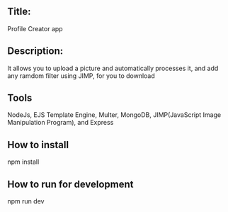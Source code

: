 ## Title:
Profile Creator app

## Description:
It allows you to upload a picture and automatically processes it, and add any ramdom filter using JIMP, for you to download

## Tools
NodeJs, EJS Template Engine, Multer, MongoDB, JIMP(JavaScript Image Manipulation Program), and Express

## How to install
 npm install

## How to run for development
npm run dev
